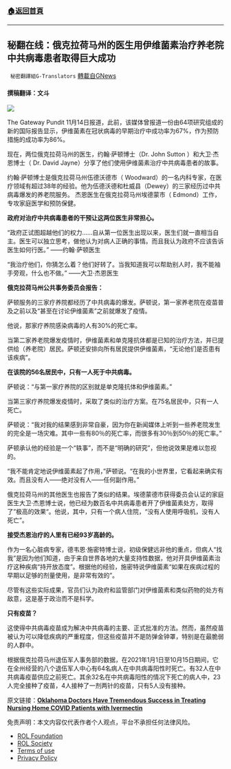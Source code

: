 ###  [:house:返回首頁](https://github.com/ourhimalayas/txt)
---


## 秘翻在线：俄克拉荷马州的医生用伊维菌素治疗养老院中共病毒患者取得巨大成功
` 秘密翻譯組G-Translators` [轉載自GNews](https://gnews.org/zh-hans/1666521/)

#### 撰稿翻译：文斗

![](https://assets.gnews.org/wp-content/uploads/2021/11/ivermectin-pat45yyh65hhfgck-908x479-1.jpg)

The Gateway Pundit 11月14日报道，此前，该媒体曾报道一份由64项研究组成的新的国际报告显示，伊维菌素在冠状病毒的早期治疗中成功率为67%，作为预防措施的成功率为86%。

现在，两位俄克拉荷马州的医生，约翰·萨顿博士（Dr. John Sutton ）和大卫·杰恩博士（ Dr. David Jayne）分享了他们使用伊维菌素治疗中共病毒患者的故事。

约翰·萨顿博士是俄克拉荷马州伍德沃德市（ Woodward）的一名内科专家，在医疗领域有超过38年的经验。他为伍德沃德和杜威县（Dewey）的三家经历过中共病毒爆发的养老院服务。 杰恩医生在俄克拉荷马州埃德蒙市（ Edmond）工作，专攻家庭医学和预防保健。

**政府对治疗中共病毒患者的干预让这两位医生非常担心。**

“政府正试图超越他们的权力……自从第一位医生出现以来，医生们就一直相当自主。医生可以独立思考，做他认为对病人正确的事情。而且我认为政府不应该告诉医生如何行医。” ——约翰·萨顿医生

“我治疗他们，你猜怎么着？他们好转了。当我知道我可以帮助别人时，我不能袖手旁观，什么也不做。” ——大卫·杰恩医生

**俄克拉荷马州公共事务委员会报告：**

萨顿服务的三家疗养院都经历了中共病毒的爆发。萨顿说，第一家养老院在疫苗普及之前以及“甚至在讨论伊维菌素”之前就爆发了疫情。

他说，那家疗养院感染病毒的人有30%的死亡率。

当第二家养老院爆发疫情时，伊维菌素和单克隆抗体都是已知的治疗方法，并已提供给（养老院）居民。萨顿还安排向所有居民提供伊维菌素，“无论他们是否患有该疾病”。

**在该院的56名居民中，只有一人死于中共病毒。**

萨顿说：“与第一家疗养院的区别就是单克隆抗体和伊维菌素。”

当第三家疗养院爆发疫情时，采取了类似的治疗方案。在75名居民中，只有一人死亡。

萨顿说：“我对我的结果感到非常自豪，因为你在新闻媒体上听到一些养老院发生的完全是一场灾难。其中一些有80％的死亡率，而很多有30％到50％的死亡率。”

萨顿承认他的经验是一个“轶事”，而不是“明确的研究”，但他说效果是难以忽视的。

“我不能肯定地说伊维菌素起了作用，”萨顿说。“在我的小世界里，它看起来确实有效。而且没有人——绝对没有人——任何副作用。”

俄克拉荷马州的其他医生也报告了类似的结果。埃德蒙德市获得委员会认证的家庭医生大卫·杰恩博士说，他已经为数百名中共病毒患者开了伊维菌素处方，取得了”极高的效果“。他说，其中，只有一个病人住院，“没有人使用呼吸机，没有人死亡”。

**接受杰恩治疗的人里有已经93岁高龄的。**

作为一名心脏病专家，德韦恩·施密特博士说，初级保健远非他的重点，但病人“找我”是因为他们知道，由于来自世界各地的大量支持性数据，他对开具伊维菌素治疗这种疾病“持开放态度”。根据他的经验，施密特说伊维菌素“如果在疾病过程的早期以足够的剂量使用，是非常有效的”。

尽管有这些实际成果，官员们认为政府和监管部门对伊维菌素和类似药物的处方有敌意，这是基于政治而不是科学。

**只有疫苗？**

这使得中共病毒疫苗成为解决中共病毒的主要、正式批准的方法。然而，虽然疫苗被认为可以降低疾病的严重程度，但这些疫苗并不是防弹金钟罩，特别是在最脆弱的人群中。

根据俄克拉荷马州退伍军人事务部的数据，在2021年1月1日至10月15日期间，它在全州经营的八个退伍军人中心有64名病人在中共病毒阳性时死亡。有32人在中共病毒疫苗供应之前死亡。其余32名在中共病毒阳性的情况下死亡的病人中，23人完全接种了疫苗，4人接种了一剂两针的疫苗，只有5人没有接种。

原文链接：[**Oklahoma Doctors Have Tremendous Success in Treating Nursing Home COVID Patients with Ivermectin**](https://www.thegatewaypundit.com/2021/11/oklahoma-doctors-tremendous-success-treating-nursing-home-covid-patients-ivermectin/)

 

免责声明：本文内容仅代表作者个人观点，平台不承担任何法律风险。

- [ROL Foundation](https://rolfoundation.org/)
- [ROL Society](https://rolsociety.org/)
- [Terms of use](https://gnews.org/terms-of-use-3/)
- [Privacy Policy](https://gnews.org/privacy-policy/)
